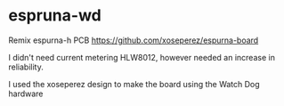 # espruna-wd
Remix espurna-h PCB
https://github.com/xoseperez/espurna-board

I didn't need current metering HLW8012, however needed an increase in reliability.

I used the xoseperez design to make the board using the Watch Dog hardware
